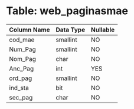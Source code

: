 # Table: web_paginasmae

| Column Name | Data Type | Nullable |
|-------------|-----------|----------|
| cod_mae | smallint | NO |
| Num_Pag | smallint | NO |
| Nom_Pag | char | NO |
| Anc_Pag | int | YES |
| ord_pag | smallint | NO |
| ind_sta | bit | NO |
| sec_pag | char | NO |
